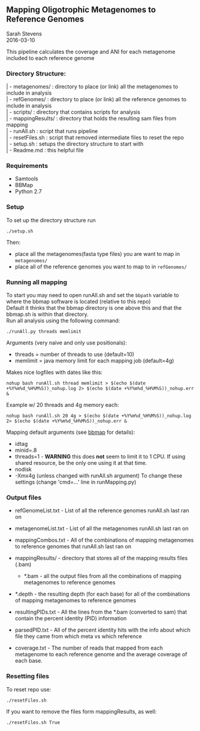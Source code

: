 ## Mapping Oligotrophic Metagenomes to Reference Genomes
Sarah Stevens  
2016-03-10  

This pipeline calculates the coverage and ANI for each metagenome included to each reference genome  

### Directory Structure:
| - metagenomes/ : directory to place (or link) all the metagenomes to include in analysis  
| - refGenomes/ : directory to place (or link) all the reference genomes to include in analysis  
| - scripts/ : directory that contains scripts for analysis  
| - mappingResults/ : directory that holds the resulting sam files from mapping  
| - runAll.sh : script that runs pipeline  
| - resetFiles.sh : script that removed intermediate files to reset the repo  
| - setup.sh : setups the directory structure to start with  
| - Readme.md : this helpful file

### Requirements
- Samtools
- BBMap
- Python 2.7

### Setup
To set up the directory structure run
```
./setup.sh
```
Then:
 - place all the metagenomes(fasta type files) you are want to map in `metagenomes/`
 - place all of the reference genomes you want to map to in `refGenomes/`

### Running all mapping
To start you may need to open runAll.sh and set the `bbpath` variable to where the bbmap software is located (relative to this repo)  
Default it thinks that the bbmap directory is one above this and that the bbmap.sh is within that directory.  
Run all analysis using the following command:  
```
./runAll.py threads memlimit
```
Arguments (very naive and only use positionals):
 - threads = number of threads to use (default=10)
 - memlimit = java memory limit for each mapping job (default=4g)  

Makes nice logfiles with dates like this:  
```
nohup bash runAll.sh thread memlimit > $(echo $(date +%Y%m%d_%H%M%S))_nohup.log 2> $(echo $(date +%Y%m%d_%H%M%S))_nohup.err &
```
Example w/ 20 threads and 4g memory each:
```
nohup bash runAll.sh 20 4g > $(echo $(date +%Y%m%d_%H%M%S))_nohup.log 2> $(echo $(date +%Y%m%d_%H%M%S))_nohup.err &
```
Mapping default arguments (see [bbmap](https://wiki.gacrc.uga.edu/wiki/BBMap) for details):
 - idtag
 - minid=.8
 - threads=1 - **WARNING** this does **not** seem to limit it to 1 CPU.  If using shared resource, be the only one using it at that time.
 - nodisk
 - -Xmx4g (unless changed with runAll.sh argument)
To change these settings (change 'cmd=...' line in runMapping.py)

### Output files
- refGenomeList.txt - List of all the reference genomes runAll.sh last ran on  
- metagenomeList.txt - List of all the metagenomes runAll.sh last ran on  
- mappingCombos.txt - All of the combinations of mapping metagenomes to reference genomes that runAll.sh last ran on  
- mappingResults/ - directory that stores all of the mapping results files (.bam)  
	- \*.bam - all the output files from all the combinations of mapping metagenomes to reference genomes  

 - \*.depth - the resulting depth (for each base) for all of the  combinations of mapping metagenomes to reference genomes  

- resultingPIDs.txt - All the lines from the \*.bam (converted to sam) that contain the percent identity (PID) information  
- parsedPID.txt - All of the percent identity hits with the info about which file they came from which meta vs which reference
- coverage.txt - The number of reads that mapped from each metagenome to each reference genome and the average coverage of each base.


### Resetting files
To reset repo use:
```
./resetFiles.sh
```
If you want to remove the files form mappingResults, as well:
```
./resetFiles.sh True
```
